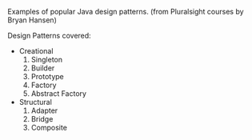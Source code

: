 Examples of popular Java design patterns. (from Pluralsight courses by Bryan Hansen)

Design Patterns covered:
- Creational
    1. Singleton
    2. Builder
    3. Prototype
    4. Factory
    5. Abstract Factory
- Structural
    1. Adapter
    2. Bridge
    3. Composite